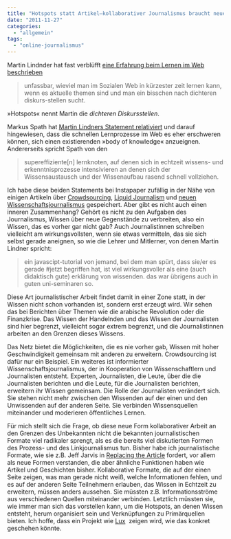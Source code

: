 ```yaml
---
title: "Hotspots statt Artikel—kollaborativer Journalismus braucht neue Formate"
date: "2011-11-27"
categories: 
  - "allgemein"
tags: 
  - "online-journalismus"
---
```


Martin Lindnder hat fast verblüfft [eine Erfahrung beim Lernen im Web beschrieben](https://plus.google.com/102484891814321353019/posts/Dfba85HFgv9 "Martin Lindner - Google+ - #weblern -erfahrung: unfassbar, wieviel man im Sozialen Web…")

> unfassbar, wieviel man im Sozialen Web in kürzester zeit lernen kann, wenn es aktuelle themen sind und man ein bisschen nach dichteren diskurs-stellen sucht. 

»Hotspots« nennt Martin die _dichteren Diskursstellen_.

Markus Spath hat [Martin Lindners Statement relativiert](http://hackr.de/2011/11/22/schon-wissen "live.hackr : Schon Wissen") und darauf hingewiesen, dass die schnellen Lernprozesse im Web es eher erschweren können, sich einen existierenden »body of knowledge« anzueignen. Andererseits spricht Spath von den 

> supereffiziente\[n\] lernknoten, auf denen sich in echtzeit wissens- und erkenntnisprozesse intensivieren an denen sich der Wissensaustausch und der Wissenaufbau rasend schnell vollziehen.

Ich habe diese beiden Statements bei Instapaper zufällig in der Nähe von einigen Artikeln über [Crowdsourcing](http://onlinejournalismblog.com/2011/11/09/crowdsourcing-investigative-journalism-a-case-study-part-2/ "Crowdsourcing investigative journalism: a case study (part 2) | Online Journalism Blog"), [Liquid Journalism](http://www.texten-fuers-web.de/2011/11/on-liquid-journalism-we-can-all-do-it/ "Texten fürs Web » Blog Archive » On Liquid Journalism: We can all do it") und [neuen Wissenschaftsjournalismus](http://www.niemanlab.org/2011/11/from-white-paper-to-newspaper-making-academia-more-accessible-to-journalists/ "From white paper to newspaper: Making academia more accessible to journalists » Nieman Journalism Lab") gespeichert. Aber gibt es nicht auch einen inneren Zusammenhang? Gehört es nicht zu den Aufgaben des Journalismus, Wissen über neue Gegenstände zu verbreiten, also ein Wissen, das es vorher gar nicht gab? Auch Journalistinnen schreiben vielleicht am wirkungsvollsten, wenn sie etwas vermitteln, das sie sich selbst gerade aneignen, so wie die Lehrer und Mitlerner, von denen Martin Lindner spricht:

> ein javascipt-tutorial von jemand, bei dem man spürt, dass sie/er es gerade #jetzt begriffen hat, ist viel wirkungsvoller als eine (auch didaktisch gute) erklärung von wissenden. das war übrigens auch in guten uni-seminaren so.

Diese Art journalistischer Arbeit findet damit in einer Zone statt, in der Wissen nicht schon vorhanden ist, sondern erst erzeugt wird. Wir sehen das bei Berichten über Themen wie die arabische Revolution oder die Finanzkrise. Das Wissen der Handelnden und das Wissen der Journalisten sind hier begrenzt, vielleicht sogar extrem begrenzt, und die Journalistinnen arbeiten an den Grenzen dieses Wissens.

Das Netz bietet die Möglichkeiten, die es nie vorher gab, Wissen mit hoher Geschwindigkeit gemeinsam mit anderen zu erweitern. Crowdsourcing ist dafür nur ein Beispiel. Ein weiteres ist informierter Wissenschaftsjournalismus, der in Kooperation von Wissenschaftlern und Journalisten entsteht. Experten, Journalisten, die Leute, über die die Journalisten berichten und die Leute, für die Journalisten berichten, erweitern ihr Wissen gemeinsam. Die Rolle der Journalisten verändert sich. Sie stehen nicht mehr zwischen den Wissenden auf der einen und den Unwissenden auf der anderen Seite. Sie verbinden Wissensquellen miteinander und moderieren öffentliches Lernen.

Für mich stellt sich die Frage, ob diese neue Form kollaborativer Arbeit an den Grenzen des Unbekannten nicht die bekannten journalistischen Formate viel radikaler sprengt, als es die bereits viel diskutierten Formen des Prozess- und des Linkjournalismus tun. Bisher habe ich journalistische Formate, wie sie z.B. Jeff Jarvis in [Replacing the Article](http://www.buzzmachine.com/2008/10/02/replacing-the-article/) fordert, vor allem als neue Formen verstanden, die aber ähnliche Funktionen haben wie Artikel und Geschichten bisher. Kollaborative Formate, die auf der einen Seite zeigen, was man gerade nicht weiß, welche Informationen fehlen, und es auf der anderen Seite Teilnehmern erlauben, das Wissen in Echtzeit zu erweitern, müssen anders aussehen. Sie müssten z.B. Informationsströme aus verschiedenen Quellen miteinander verbinden. Letztlich müssten sie, wie immer man sich das vorstellen kann, um die Hotspots, an denen Wissen entsteht, herum organisiert sein und Verknüpfungen zu Primärquellen bieten. Ich hoffe, dass ein Projekt wie [Lux](http://c3o.org/lux/)  zeigen wird, wie das konkret geschehen könnte.
